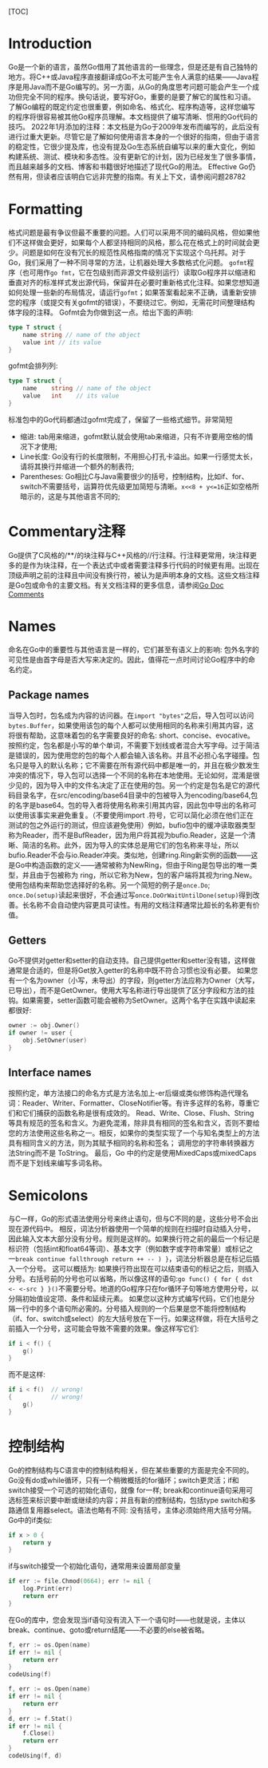 [TOC]
# Introduction
Go是一个新的语言，虽然Go借用了其他语言的一些理念，但是还是有自己独特的地方。将C++或Java程序直接翻译成Go不太可能产生令人满意的结果——Java程序是用Java而不是Go编写的。另一方面，从Go的角度思考问题可能会产生一个成功但完全不同的程序。换句话说，要写好Go，重要的是要了解它的属性和习语。了解Go编程的既定约定也很重要，例如命名、格式化、程序构造等，这样您编写的程序将很容易被其他Go程序员理解。本文档提供了编写清晰、惯用的Go代码的技巧。
2022年1月添加的注释：本文档是为Go于2009年发布而编写的，此后没有进行过重大更新。尽管它是了解如何使用语言本身的一个很好的指南，但由于语言的稳定性，它很少提及库，也没有提及Go生态系统自编写以来的重大变化，例如构建系统、测试、模块和多态性。没有更新它的计划，因为已经发生了很多事情，而且越来越多的文档、博客和书籍很好地描述了现代Go的用法。 Effective Go仍然有用，但读者应该明白它远非完整的指南。有关上下文，请参阅问题28782
# Formatting
格式问题是最有争议但最不重要的问题。人们可以采用不同的编码风格，但如果他们不这样做会更好，如果每个人都坚持相同的风格，那么花在格式上的时间就会更少。问题是如何在没有冗长的规范性风格指南的情况下实现这个乌托邦。对于Go，我们采用了一种不同寻常的方法，让机器处理大多数格式化问题。 `gofmt`程序（也可用作`go fmt`，它在包级别而非源文件级别运行）读取Go程序并以缩进和垂直对齐的标准样式发出源代码，保留并在必要时重新格式化注释。如果您想知道如何处理一些新的布局情况，请运行`gofmt`；如果答案看起来不正确，请重新安排您的程序（或提交有关gofmt的错误），不要绕过它。例如，无需花时间整理结构体字段的注释。 Gofmt会为你做到这一点。给出下面的声明:
```go
type T struct {
    name string // name of the object
    value int // its value
}
```
gofmt会排列列:
```go
type T struct {
    name    string // name of the object
    value   int    // its value
}
```
标准包中的Go代码都通过gofmt完成了，保留了一些格式细节。非常简短
- 缩进: tab用来缩进，gofmt默认就会使用tab来缩进，只有不许要用空格的情况下才使用;
- Line长度: Go没有行的长度限制，不用担心打孔卡溢出。如果一行感觉太长，请将其换行并缩进一个额外的制表符;
- Parentheses: Go相比C与Java需要很少的括号，控制结构，比如if、for、switch不需要括号，运算符优先级更加简短与清晰。`x<<8 + y<=16`正如空格所暗示的，这是与其他语言不同的;

# Commentary注释
Go提供了C风格的/**/的块注释与C++风格的//行注释。行注释更常用，块注释更多的是作为块注释，在一个表达式中或者需要注释多行代码的时候更有用。出现在顶级声明之前的注释且中间没有换行符，被认为是声明本身的文档。这些文档注释是Go包或命令的主要文档。有关文档注释的更多信息，请参阅[Go Doc Comments](https://go.dev/doc/comment)
# Names
命名在Go中的重要性与其他语言是一样的，它们甚至有语义上的影响: 包外名字的可见性是由首字母是否大写来决定的。因此，值得花一点时间讨论Go程序中的命名约定。
## Package names
当导入包时，包名成为内容的访问器。在`import "bytes"`之后，导入包可以访问`bytes.Buffer`，如果使用该包的每个人都可以使用相同的名称来引用其内容，这将很有帮助，这意味着包的名字需要良好的命名: short、concise、evocative。按照约定，包名都是小写的单个单词，不需要下划线或者混合大写字母。过于简洁是错误的，因为使用您的包的每个人都会输入该名称。并且不必担心名字碰撞。包名只是导入的默认名称；它不需要在所有源代码中都是唯一的，并且在极少数发生冲突的情况下，导入包可以选择一个不同的名称在本地使用。无论如何，混淆是很少见的，因为导入中的文件名决定了正在使用的包。另一个约定是包名是它的源代码目录名字，在src/encoding/base64目录中的包被导入为encoding/base64,包的名字是base64。包的导入者将使用名称来引用其内容，因此包中导出的名称可以使用该事实来避免重复。（不要使用import .符号，它可以简化必须在他们正在测试的包之外运行的测试，但应该避免使用）例如，bufio包中的缓冲读取器类型称为Reader，而不是BufReader，因为用户将其视为bufio.Reader，这是一个清晰、简洁的名称。此外，因为导入的实体总是用它们的包名称来寻址，所以bufio.Reader不会与io.Reader冲突。类似地，创建ring.Ring新实例的函数——这是Go中构造函数的定义——通常被称为NewRing，但由于Ring是包导出的唯一类型，并且由于包被称为 ring，所以它称为New，包的客户端将其视为ring.New。使用包结构来帮助您选择好的名称。另一个简短的例子是`once.Do`; `once.Do(setup)`读起来很好，不会通过写`once.DoOrWaitUntilDone(setup)`得到改善。长名称不会自动使内容更具可读性。有用的文档注释通常比超长的名称更有价值。
## Getters
Go不提供对getter和setter的自动支持。自己提供getter和setter没有错，这样做通常是合适的，但是将Get放入getter的名称中既不符合习惯也没有必要。 如果您有一个名为owner（小写，未导出）的字段，则getter方法应称为Owner（大写，已导出），而不是GetOwner。使用大写名称进行导出提供了区分字段和方法的挂钩。如果需要，setter函数可能会被称为SetOwner。这两个名字在实践中读起来都很好:
```go
owner := obj.Owner()
if owner != user {
    obj.SetOwner(user)
}
```
## Interface names
按照约定，单方法接口的命名方式是方法名加上-er后缀或类似修饰构造代理名词：Reader、Writer、Formatter、CloseNotifier等。有许多这样的名称，尊重它们和它们捕获的函数名称是很有成效的。 Read、Write、Close、Flush、String等具有规范的签名和含义。为避免混淆，除非具有相同的签名和含义，否则不要给您的方法使用这些名称之一。相反，如果你的类型实现了一个与知名类型上的方法具有相同含义的方法，则为其赋予相同的名称和签名； 调用您的字符串转换器方法String而不是 ToString。
最后，Go 中的约定是使用MixedCaps或mixedCaps而不是下划线来编写多词名称。
# Semicolons
与C一样，Go的形式语法使用分号来终止语句，但与C不同的是，这些分号不会出现在源代码中。 相反，词法分析器使用一个简单的规则在扫描时自动插入分号，因此输入文本大部分没有分号。规则是这样的。如果换行符之前的最后一个标记是标识符（包括int和float64等词）、基本文字（例如数字或字符串常量）或标记之一`break continue fallthrough return ++ -- ) }`，词法分析器总是在标记后插入一个分号。 这可以概括为: 如果换行符出现在可以结束语句的标记之后，则插入分号。右括号前的分号也可以省略，所以像这样的语句:`go func() { for { dst <- <-src } }()`不需要分号。地道的Go程序只在for循环子句等地方使用分号，以分隔初始值设定项、条件和延续元素。 如果您以这种方式编写代码，它们也是分隔一行中的多个语句所必需的。分号插入规则的一个后果是您不能将控制结构（if、for、switch或select）的左大括号放在下一行。如果这样做，将在大括号之前插入一个分号，这可能会导致不需要的效果。像这样写它们:
```go
if i < f() {
    g()
}
```
而不是这样:
```go
if i < f()  // wrong!
{           // wrong!
    g()
}
```
# 控制结构
Go的控制结构与C语言中的控制结构相关，但在某些重要的方面是完全不同的。 Go没有do或while循环，只有一个稍微概括的for循环；switch更灵活；if和switch接受一个可选的初始化语句，就像 for一样; break和continue语句采用可选标签来标识要中断或继续的内容；并且有新的控制结构，包括type switch和多路通信复用器select。语法也略有不同: 没有括号，主体必须始终用大括号分隔。Go中的if类似:
```go
if x > 0 {
    return y
}
```
if与switch接受一个初始化语句，通常用来设置局部变量
```go
if err := file.Chmod(0664); err != nil {
    log.Print(err)
    return err
}
```
在Go的库中，您会发现当if语句没有流入下一个语句时——也就是说，主体以break、continue、goto或return结尾——不必要的else被省略。
```go
f, err := os.Open(name)
if err != nil {
    return err
}
codeUsing(f)
```
```go
f, err := os.Open(name)
if err != nil {
    return err
}
d, err := f.Stat()
if err != nil {
    f.Close()
    return err
}
codeUsing(f, d)
```



